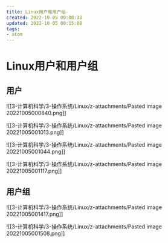 ```yaml
---
title: Linux用户和用户组
created: 2022-10-05 00:08:33
updated: 2022-10-05 00:15:08
tags: 
- atom
---
```


# Linux用户和用户组

## 用户

![[3-计算机科学/3-操作系统/Linux/z-attachments/Pasted image 20221005000840.png]]

![[3-计算机科学/3-操作系统/Linux/z-attachments/Pasted image 20221005001013.png]]

![[3-计算机科学/3-操作系统/Linux/z-attachments/Pasted image 20221005001044.png]]

![[3-计算机科学/3-操作系统/Linux/z-attachments/Pasted image 20221005001117.png]]

## 用户组

![[3-计算机科学/3-操作系统/Linux/z-attachments/Pasted image 20221005001417.png]]

![[3-计算机科学/3-操作系统/Linux/z-attachments/Pasted image 20221005001508.png]]


